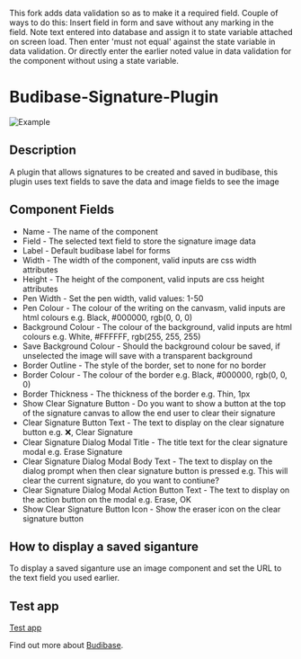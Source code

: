 This fork adds data validation so as to make it a required field. Couple of ways to do this: Insert field in form and save without any marking in the field. Note text entered into database and assign it to state variable attached on screen load. Then enter 'must not equal' against the state variable in data validation. Or directly enter the earlier noted value in data validation for the component without using a state variable.

# Budibase-Signature-Plugin
![Example](./assets/signature.png)

## Description
A plugin that allows signatures to be created and saved in budibase, this plugin uses text fields to save the data and image fields to see the image

## Component Fields

* Name - The name of the component
* Field - The selected text field to store the signature image data
* Label - Default budibase label for forms
* Width - The width of the component, valid inputs are css width attributes
* Height - The height of the component, valid inputs are css height attributes
* Pen Width - Set the pen width, valid values: 1-50
* Pen Colour - The colour of the writing on the canvasm, valid inputs are html colours e.g. Black, #000000, rgb(0, 0, 0)
* Background Colour - The colour of the background, valid inputs are html colours e.g. White, #FFFFFF, rgb(255, 255, 255)
* Save Background Colour - Should the background colour be saved, if unselected the image will save with a transparent background
* Border Outline - The style of the border, set to none for no border
* Border Colour - The colour of the border e.g. Black, #000000, rgb(0, 0, 0)
* Border Thickness - The thickness of the border e.g. Thin, 1px
* Show Clear Signature Button - Do you want to show a button at the top of the signature canvas to allow the end user to clear their signature
* Clear Signature Button Text - The text to display on the clear signature button e.g. ❌, Clear Signature
* Clear Signature Dialog Modal Title - The title text for the clear signature modal e.g. Erase Signature
* Clear Signature Dialog Modal Body Text - The text to display on the dialog prompt when then clear signature button is pressed e.g. This will clear the current signature, do you want to contiune?
* Clear Signature Dialog Modal Action Button Text - The text to display on the action button on the modal e.g. Erase, OK
* Show Clear Signature Button Icon - Show the eraser icon on the clear signature button


## How to display a saved siganture

To display a saved siganture use an image component and set the URL to the text field you used earlier.

## Test app

[Test app](./assets/SignatureApp.tar.gz)

Find out more about [Budibase](https://github.com/Budibase/budibase).
